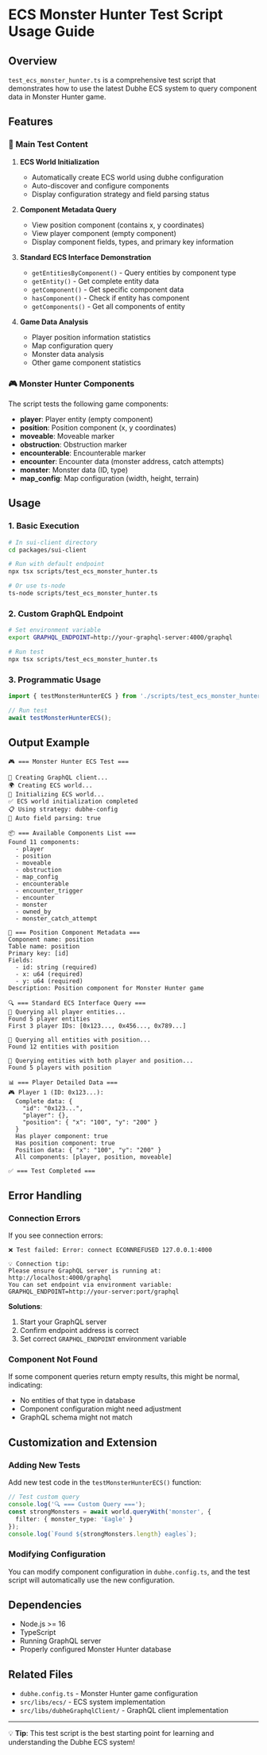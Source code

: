 # ECS Monster Hunter Test Script Usage Guide

## Overview

`test_ecs_monster_hunter.ts` is a comprehensive test script that demonstrates how to use the latest Dubhe ECS system to query component data in Monster Hunter game.

## Features

### 🎯 Main Test Content

1. **ECS World Initialization**
   - Automatically create ECS world using dubhe configuration
   - Auto-discover and configure components
   - Display configuration strategy and field parsing status

2. **Component Metadata Query**
   - View position component (contains x, y coordinates)
   - View player component (empty component)
   - Display component fields, types, and primary key information

3. **Standard ECS Interface Demonstration**
   - `getEntitiesByComponent()` - Query entities by component type
   - `getEntity()` - Get complete entity data
   - `getComponent()` - Get specific component data
   - `hasComponent()` - Check if entity has component
   - `getComponents()` - Get all components of entity

4. **Game Data Analysis**
   - Player position information statistics
   - Map configuration query
   - Monster data analysis
   - Other game component statistics

### 🎮 Monster Hunter Components

The script tests the following game components:

- **player**: Player entity (empty component)
- **position**: Position component (x, y coordinates)
- **moveable**: Moveable marker
- **obstruction**: Obstruction marker
- **encounterable**: Encounterable marker
- **encounter**: Encounter data (monster address, catch attempts)
- **monster**: Monster data (ID, type)
- **map_config**: Map configuration (width, height, terrain)

## Usage

### 1. Basic Execution

```bash
# In sui-client directory
cd packages/sui-client

# Run with default endpoint
npx tsx scripts/test_ecs_monster_hunter.ts

# Or use ts-node
ts-node scripts/test_ecs_monster_hunter.ts
```

### 2. Custom GraphQL Endpoint

```bash
# Set environment variable
export GRAPHQL_ENDPOINT=http://your-graphql-server:4000/graphql

# Run test
npx tsx scripts/test_ecs_monster_hunter.ts
```

### 3. Programmatic Usage

```typescript
import { testMonsterHunterECS } from './scripts/test_ecs_monster_hunter';

// Run test
await testMonsterHunterECS();
```

## Output Example

```
🎮 === Monster Hunter ECS Test ===

🔌 Creating GraphQL client...
🌍 Creating ECS world...
🚀 Initializing ECS world...
✅ ECS world initialization completed
📋 Using strategy: dubhe-config
🔧 Auto field parsing: true

📦 === Available Components List ===
Found 11 components:
  - player
  - position
  - moveable
  - obstruction
  - map_config
  - encounterable
  - encounter_trigger
  - encounter
  - monster
  - owned_by
  - monster_catch_attempt

📍 === Position Component Metadata ===
Component name: position
Table name: position
Primary key: [id]
Fields:
  - id: string (required)
  - x: u64 (required)
  - y: u64 (required)
Description: Position component for Monster Hunter game

🔍 === Standard ECS Interface Query ===
👥 Querying all player entities...
Found 5 player entities
First 3 player IDs: [0x123..., 0x456..., 0x789...]

📍 Querying all entities with position...
Found 12 entities with position

🎯 Querying entities with both player and position...
Found 5 players with position

📊 === Player Detailed Data ===
🎮 Player 1 (ID: 0x123...):
  Complete data: {
    "id": "0x123...",
    "player": {},
    "position": { "x": "100", "y": "200" }
  }
  Has player component: true
  Has position component: true
  Position data: { "x": "100", "y": "200" }
  All components: [player, position, moveable]

✅ === Test Completed ===
```

## Error Handling

### Connection Errors

If you see connection errors:

```
❌ Test failed: Error: connect ECONNREFUSED 127.0.0.1:4000

💡 Connection tip:
Please ensure GraphQL server is running at: http://localhost:4000/graphql
You can set endpoint via environment variable: GRAPHQL_ENDPOINT=http://your-server:port/graphql
```

**Solutions**:
1. Start your GraphQL server
2. Confirm endpoint address is correct
3. Set correct `GRAPHQL_ENDPOINT` environment variable

### Component Not Found

If some component queries return empty results, this might be normal, indicating:
- No entities of that type in database
- Component configuration might need adjustment
- GraphQL schema might not match

## Customization and Extension

### Adding New Tests

Add new test code in the `testMonsterHunterECS()` function:

```typescript
// Test custom query
console.log('🔍 === Custom Query ===');
const strongMonsters = await world.queryWith('monster', {
  filter: { monster_type: 'Eagle' }
});
console.log(`Found ${strongMonsters.length} eagles`);
```

### Modifying Configuration

You can modify component configuration in `dubhe.config.ts`, and the test script will automatically use the new configuration.

## Dependencies

- Node.js >= 16
- TypeScript
- Running GraphQL server
- Properly configured Monster Hunter database

## Related Files

- `dubhe.config.ts` - Monster Hunter game configuration
- `src/libs/ecs/` - ECS system implementation
- `src/libs/dubheGraphqlClient/` - GraphQL client implementation

---

💡 **Tip**: This test script is the best starting point for learning and understanding the Dubhe ECS system! 